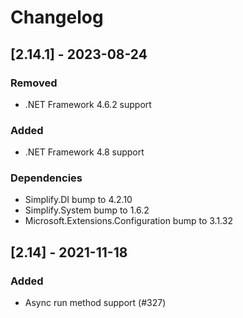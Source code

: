 # Changelog

## [2.14.1] - 2023-08-24

### Removed

- .NET Framework 4.6.2 support

### Added

- .NET Framework 4.8 support

### Dependencies

- Simplify.DI bump to 4.2.10
- Simplify.System bump to 1.6.2
- Microsoft.Extensions.Configuration bump to 3.1.32

## [2.14] - 2021-11-18

### Added

- Async run method support (#327)
